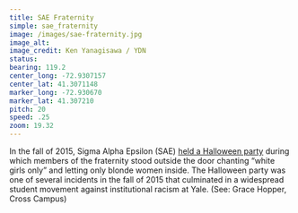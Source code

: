 ```yaml
---
title: SAE Fraternity
simple: sae_fraternity
image: /images/sae-fraternity.jpg
image_alt:
image_credit: Ken Yanagisawa / YDN
status:
bearing: 119.2
center_long: -72.9307157
center_lat: 41.3071148
marker_long: -72.930670
marker_lat: 41.307210
pitch: 20
speed: .25
zoom: 19.32
---
```


In the fall of 2015, Sigma Alpha Epsilon (SAE) [held a Halloween party](https://www.washingtonpost.com/news/grade-point/wp/2015/11/02/students-accuse-yale-sae-fraternity-brothers-of-having-a-white-girls-only-policy-at-their-party/) during which members of the fraternity stood outside the door chanting “white girls only” and letting only blonde women inside. The Halloween party was one of several incidents in the fall of 2015 that culminated in a widespread student movement against institutional racism at Yale. (See: Grace Hopper, Cross Campus)
